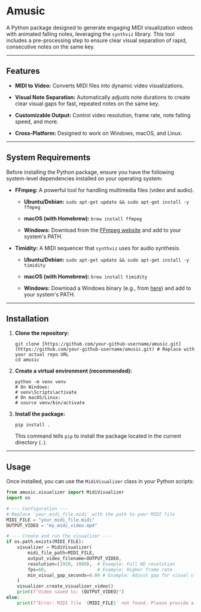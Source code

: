 # Amusic

A Python package designed to generate engaging MIDI visualization videos with animated falling notes, leveraging the `synthviz` library. This tool includes a pre-processing step to ensure clear visual separation of rapid, consecutive notes on the same key.

---

## Features

* **MIDI to Video:** Converts MIDI files into dynamic video visualizations.

* **Visual Note Separation:** Automatically adjusts note durations to create clear visual gaps for fast, repeated notes on the same key.

* **Customizable Output:** Control video resolution, frame rate, note falling speed, and more.

* **Cross-Platform:** Designed to work on Windows, macOS, and Linux.

---

## System Requirements

Before installing the Python package, ensure you have the following system-level dependencies installed on your operating system:

* **FFmpeg:** A powerful tool for handling multimedia files (video and audio).

    * **Ubuntu/Debian:** `sudo apt-get update && sudo apt-get install -y ffmpeg`

    * **macOS (with Homebrew):** `brew install ffmpeg`

    * **Windows:** Download from the [FFmpeg website](https://ffmpeg.org/download.html) and add to your system's PATH.

* **Timidity:** A MIDI sequencer that `synthviz` uses for audio synthesis.

    * **Ubuntu/Debian:** `sudo apt-get update && sudo apt-get install -y timidity`

    * **macOS (with Homebrew):** `brew install timidity`

    * **Windows:** Download a Windows binary (e.g., from [here](https://www.google.com/search?q=https://sourceforge.net/projects/timidity/files/timidity%2B%2B/)) and add to your system's PATH.

---

## Installation

1.  **Clone the repository:**

    ```
    git clone [https://github.com/your-github-username/amusic.git](https://github.com/your-github-username/amusic.git) # Replace with your actual repo URL
    cd amusic
    ```

2.  **Create a virtual environment (recommended):**

    ```
    python -m venv venv
    # On Windows:
    # venv\Scripts\activate
    # On macOS/Linux:
    # source venv/bin/activate
    ```

3.  **Install the package:**

    ```
    pip install .
    ```

    This command tells `pip` to install the package located in the current directory (`.`).

---

## Usage

Once installed, you can use the `MidiVisualizer` class in your Python scripts:

```python
from amusic.visualizer import MidiVisualizer
import os

# --- Configuration ---
# Replace 'your_midi_file.midi' with the path to your MIDI file
MIDI_FILE = "your_midi_file.midi"
OUTPUT_VIDEO = "my_midi_video.mp4"

# --- Create and run the visualizer ---
if os.path.exists(MIDI_FILE):
    visualizer = MidiVisualizer(
        midi_file_path=MIDI_FILE,
        output_video_filename=OUTPUT_VIDEO,
        resolution=(1920, 1080),  # Example: Full HD resolution
        fps=60,                   # Example: Higher frame rate
        min_visual_gap_seconds=0.04 # Example: Adjust gap for visual clarity
    )
    visualizer.create_visualizer_video()
    print(f"Video saved to: {OUTPUT_VIDEO}")
else:
    print(f"Error: MIDI file '{MIDI_FILE}' not found. Please provide a valid path.")